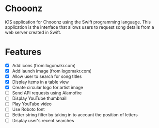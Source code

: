 # Chooonz
iOS application for Chooonz using the Swift programming language. This
application is the interface that allows users to request song details from
a web server created in Swift.

# Features
- [x] Add icons (from logomakr.com)
- [x] Add launch image (from logomakr.com)
- [x] Allow user to search for song titles
- [x] Display items in a table view
- [x] Create circular logo for artist image
- [ ] Send API requests using Alamofire
- [ ] Display YouTube thumbnail
- [ ] Play YouTube video
- [ ] Use Roboto font
- [ ] Better string filter by taking in to account the position of letters
- [ ] Display user's recent searches
